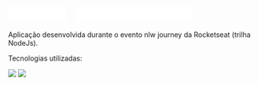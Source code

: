 <img src="./.github/assets/nlw.svg" height="32px" /> &nbsp; &nbsp; <img src="./.github/assets/journey.svg" height="32px" />

Aplicação desenvolvida durante o evento nlw journey da Rocketseat (trilha NodeJs).

Tecnologias utilizadas:

<img src="https://cdn.jsdelivr.net/gh/devicons/devicon@latest/icons/bun/bun-original.svg" width="32px"/> <img src="https://elysiajs.com/assets/elysia.svg" width="32px"/>
